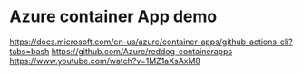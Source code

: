 # Azure container App demo


https://docs.microsoft.com/en-us/azure/container-apps/github-actions-cli?tabs=bash
https://github.com/Azure/reddog-containerapps
https://www.youtube.com/watch?v=1MZ1aXsAxM8

